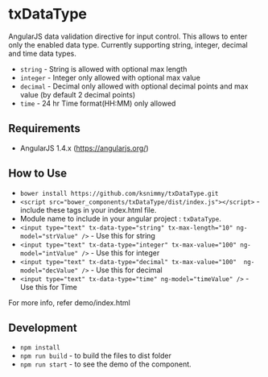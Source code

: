 # txDataType
AngularJS data validation directive for input control. This allows to enter only the enabled data type. Currently supporting string, integer, decimal and time data types.

- `string` - String is allowed with optional max length
- `integer` - Integer only allowed with optional max value
- `decimal` - Decimal only allowed with optional decimal points and max value (by default 2 decimal points)
- `time` - 24 hr Time format(HH:MM) only allowed

## Requirements

- AngularJS 1.4.x (https://angularjs.org/)

## How to Use

- `bower install https://github.com/ksnimmy/txDataType.git`
- `<script src="bower_components/txDataType/dist/index.js"></script>` - include these tags in your index.html file.
- Module name to include in your angular project : `txDataType`.
- `<input type="text" tx-data-type="string" tx-max-length="10" ng-model="strValue" />` - Use this for string
- `<input type="text" tx-data-type="integer" tx-max-value="100" ng-model="intValue" />` - Use this for integer
- `<input type="text" tx-data-type="decimal" tx-max-value="100"  ng-model="decValue" />` - Use this for decimal
- `<input type="text" tx-data-type="time" ng-model="timeValue" />` - Use this for Time

For more info, refer demo/index.html

## Development

- `npm install`
- `npm run build` - to build the files to dist folder
- `npm run start` - to see the demo of the component.
